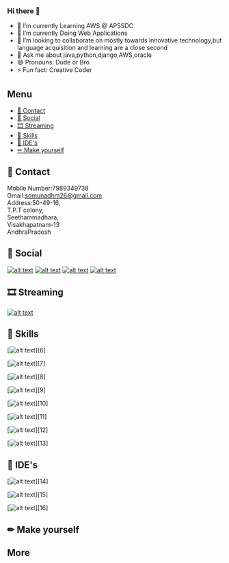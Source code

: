 ### Hi there 👋

<!--
**somnadh/somnadh** is a ✨ _special_ ✨ repository because its `README.md` (this file) appears on your GitHub profile.
-->

- 🔭 I’m currently Learning AWS @ APSSDC
- 🌱 I’m currently Doing Web Applications
- 👯 I’m looking to collaborate on mostly towards innovative technology,but language acquisition and learning are a close second
- 💬 Ask me about java,python,django,AWS,oracle
- 😄 Pronouns: Dude or Bro
- ⚡ Fun fact: Creative Coder


## Menu
- [📱 Contact](#-contact)
- [👨 Social](#-social)
- [🎞 Streaming](#-streaming)
- [🚀 Skills](#-skills)
- [🐸 IDE's](#-IDE's)
- [✏ Make yourself](#-make-yourself)

## 📱 Contact
Mobile Number:7989349738<br/>
Gmail:somunadhm26@gmail.com<br/>
Address:50-49-16,<br/>
T.P.T colony,<br/>
Seethammadhara,<br/>
Visakhapatnam-13<br/>
AndhraPradesh




## 👨 Social

[![alt text][1.1]][1]
[![alt text][2.1]][2]
[![alt text][3.1]][3]
[![alt text][4.1]][4]



<!-- links to social media icons -->
<!-- no need to change these -->

<!-- icons with padding -->

[1.1]: http://i.imgur.com/tXSoThF.png (twitter icon with padding)
[2.1]: http://i.imgur.com/P3YfQoD.png (facebook icon with padding)
[3.1]:https://img.icons8.com/android/24/000000/linkedin.png (linkedin)
[4.1]: http://i.imgur.com/0o48UoR.png (github icon with padding)

<!-- icons without padding -->

[1]: https://twitter.com/Somnadh5
[2]: https://www.facebook.com/somnadh.kinthada.9
[3]: https://www.linkedin.com/in/somunadham-kinthada-02b6991a8/
[4]: https://github.com/somnadh

## 🎞 Streaming 

[![alt text][5.1]][5]

[5.1]:https://img.icons8.com/ios/35/000000/youtube-squared.png

[5]: https://www.youtube.com/channel/UCcqqcxR_5hQaQtrI7D7MpNQ

## 🚀 Skills 
[![alt text][6.1]][6]

[6.1]:https://img.icons8.com/ios/50/000000/circled-c.png

[![alt text][7.1]][7]

[7.1]: https://img.icons8.com/ios/50/000000/java-coffee-cup-logo.png

[![alt text][8.1]][8]

[8.1]: https://img.icons8.com/ios-filled/50/000000/html-5.png

[![alt text][9.1]][9]

[9.1]: https://img.icons8.com/material-outlined/26/000000/jsp.png

[![alt text][10.1]][10]

[10.1]: https://img.icons8.com/ios/50/000000/python.png

[![alt text][11.1]][11]

[11.1]: https://img.icons8.com/ios-filled/50/000000/django.png

[![alt text][12.1]][12]

[12.1]: https://img.icons8.com/material/24/000000/oracle-logo.png

[![alt text][13.1]][13]

[13.1]:https://img.icons8.com/ios-filled/50/000000/postgreesql.png

## 🐸 IDE's 

[![alt text][14.1]][14]

[14.1]: https://img.icons8.com/windows/32/000000/netbeans.png

[![alt text][15.1]][15]

[15.1]:https://img.icons8.com/windows/32/000000/java-eclipse.png

[![alt text][16.1]][16]

[16.1]:https://img.icons8.com/ios-filled/50/000000/visual-studio-logo.png



## ✏ Make yourself 



## More



